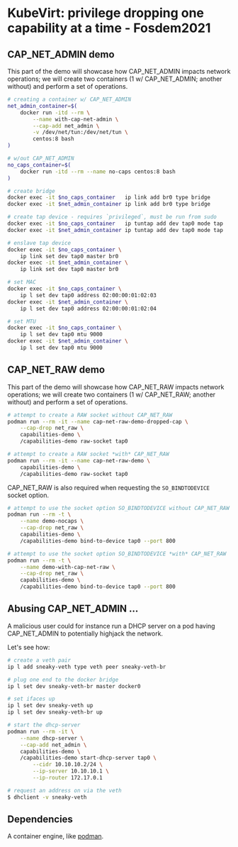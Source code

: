# KubeVirt: privilege dropping one capability at a time - Fosdem2021

## CAP_NET_ADMIN demo

This part of the demo will showcase how CAP_NET_ADMIN impacts network
operations; we will create two containers (1 w/ CAP_NET_ADMIN; another without)
and perform a set of operations.

```bash
# creating a container w/ CAP_NET_ADMIN
net_admin_container=$(
    docker run -itd --rm \
        --name with-cap-net-admin \
        --cap-add net_admin \
        -v /dev/net/tun:/dev/net/tun \
        centos:8 bash
)

# w/out CAP_NET_ADMIN
no_caps_container=$(
    docker run -itd --rm --name no-caps centos:8 bash
)

# create bridge
docker exec -it $no_caps_container   ip link add br0 type bridge
docker exec -it $net_admin_container ip link add br0 type bridge

# create tap device - requires `privileged`, must be run from sudo
docker exec -it $no_caps_container   ip tuntap add dev tap0 mode tap
docker exec -it $net_admin_container ip tuntap add dev tap0 mode tap

# enslave tap device
docker exec -it $no_caps_container \
    ip link set dev tap0 master br0
docker exec -it $net_admin_container \
    ip link set dev tap0 master br0

# set MAC
docker exec -it $no_caps_container \
    ip l set dev tap0 address 02:00:00:01:02:03
docker exec -it $net_admin_container \
    ip l set dev tap0 address 02:00:00:01:02:04

# set MTU
docker exec -it $no_caps_container \
    ip l set dev tap0 mtu 9000
docker exec -it $net_admin_container \
    ip l set dev tap0 mtu 9000
```

## CAP_NET_RAW demo

This part of the demo will showcase how CAP_NET_RAW impacts network
operations; we will create two containers (1 w/ CAP_NET_RAW; another without)
and perform a set of operations.

```bash
# attempt to create a RAW socket without CAP_NET_RAW
podman run --rm -it --name cap-net-raw-demo-dropped-cap \
    --cap-drop net_raw \
    capabilities-demo \
    /capabilities-demo raw-socket tap0

# attempt to create a RAW socket *with* CAP_NET_RAW
podman run --rm -it --name cap-net-raw-demo \
    capabilities-demo \
    /capabilities-demo raw-socket tap0
```

CAP_NET_RAW is also required when requesting the `SO_BINDTODEVICE` socket
option.

```bash
# attempt to use the socket option SO_BINDTODEVICE without CAP_NET_RAW
podman run --rm -t \
    --name demo-nocaps \
    --cap-drop net_raw \
    capabilities-demo \
    /capabilities-demo bind-to-device tap0 --port 800

# attempt to use the socket option SO_BINDTODEVICE *with* CAP_NET_RAW
podman run --rm -t \
    --name demo-with-cap-net-raw \
    --cap-drop net_raw \
    capabilities-demo \
    /capabilities-demo bind-to-device tap0 --port 800
```

## Abusing CAP_NET_ADMIN ...

A malicious user could for instance run a DHCP server on a pod having
CAP_NET_ADMIN to potentially highjack the network.

Let's see how:
```bash
# create a veth pair
ip l add sneaky-veth type veth peer sneaky-veth-br

# plug one end to the docker bridge
ip l set dev sneaky-veth-br master docker0

# set ifaces up
ip l set dev sneaky-veth up
ip l set dev sneaky-veth-br up

# start the dhcp-server
podman run --rm -it \
    --name dhcp-server \
    --cap-add net_admin \
    capabilities-demo \
    /capabilities-demo start-dhcp-server tap0 \
        --cidr 10.10.10.2/24 \
        --ip-server 10.10.10.1 \
        --ip-router 172.17.0.1

# request an address on via the veth
$ dhclient -v sneaky-veth
```

## Dependencies
A container engine, like [podman](https://podman.io/).

